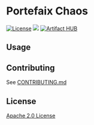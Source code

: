 # Portefaix Chaos

[![License](https://img.shields.io/badge/License-Apache%202.0-blue.svg)](https://opensource.org/licenses/Apache-2.0)
[![](https://github.com/portefaix-chaos/charts/workflows/Release%20Charts/badge.svg?branch=master)](https://github.com/portefaix-chaos/charts/actions)
[![Artifact HUB](https://img.shields.io/endpoint?url=https://artifacthub.io/badge/repository/portefaix-chaos)](https://artifacthub.io/packages/search?repo=portefaix-chaos)

## Usage

## Contributing

See [CONTRIBUTING.md](./CONTRIBUTING.md)

## License

[Apache 2.0 License](./LICENSE)